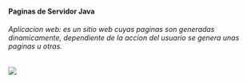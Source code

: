 #### **P**aginas de **S**ervidor **J**ava

###### Aplicacion web: es un sitio web cuyas paginas son generadas dinamicamente, dependiente de la accion del usuario se genera unas paginas u otras.

![](C:\Users\Gandarias\Desktop\JSPServidorJava\ServidorJava-1\img\clienteservidorbd.jpg)

